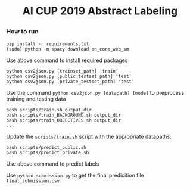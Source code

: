# <p align=center>AI CUP 2019 Abstract Labeling</p>

### How to run

```
pip install -r requirements.txt
(sudo) python -m spacy download en_core_web_sm
```
Use above command to install required packages

```
python csv2json.py [trainset_path] 'train'
python csv2json.py [public_testset_path] 'test'
python csv2json.py [private_testset_path] 'test'
```
Use the command `python csv2json.py [datapath] [mode]` to preprocess training and testing data

```
bash scripts/train.sh output_dir
bash scripts/train_BACKGROUND.sh output_dir
bash scripts/train_OBJECTIVES.sh output_dir
...
```
Update the `scripts/train.sh` script with the appropriate datapaths.

```
bash scripts/predict_public.sh
bash scripts/predict_private.sh
```
Use above command to predict labels

Use `python submission.py` to get the final predicition file `final_submission.csv`

